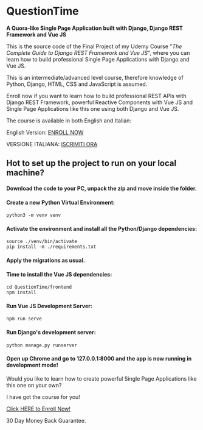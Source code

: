 # QuestionTime
**A Quora-like Single Page Application built with Django, Django REST Framework and Vue JS**

This is the source code of the Final Project of my Udemy Course "*The Complete Guide to Django REST Framework and Vue JS*", where you can learn how to build professional Single Page Applications with Django and Vue JS. 

This is an intermediate/advanced level course, therefore knowledge of Python, Django, HTML, CSS and JavaScript is assumed. 

Enroll now if you want to learn how to build professional REST APIs with Django REST Framework, powerful Reactive Components with Vue JS and Single Page Applications like this one using both Django and Vue JS.

The course is available in both English and Italian:

English Version: [ENROLL NOW](https://www.udemy.com/course/the-complete-guide-to-django-rest-framework-and-vue-js/?referralCode=A2FA0F6C1C4BE66A3B3E)

VERSIONE ITALIANA: [ISCRIVITI ORA](https://www.udemy.com/course/guida-per-sviluppatori-a-django-rest-framework-e-vue-js/?referralCode=DD17CAECBF2D0306DF94)

## Hot to set up the project to run on your local machine?

#### Download the code to your PC, unpack the zip and move inside the folder.

#### Create a new Python Virtual Environment:
```
python3 -m venv venv
```

#### Activate the environment and install all the Python/Django dependencies:

```
source ./venv/bin/activate
pip install -m ./requirements.txt
```

#### Apply the migrations as usual.

#### Time to install the Vue JS dependencies:
```
cd QuestionTime/frontend
npm install
```

#### Run Vue JS Development Server:
```
npm run serve
```

#### Run Django's development server:
```
python manage.py runserver
```

#### Open up Chrome and go to 127.0.0.1:8000 and the app is now running in development mode!

Would you like to learn how to create powerful Single Page Applications like this one on your own?

I have got the course for you!

[Click HERE to Enroll Now!](https://www.udemy.com/course/the-complete-guide-to-django-rest-framework-and-vue-js/?referralCode=A2FA0F6C1C4BE66A3B3E)

30 Day Money Back Guarantee.
